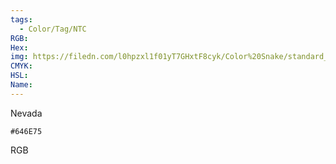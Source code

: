 ```yaml
---
tags:
  - Color/Tag/NTC
RGB:
Hex:
img: https://filedn.com/l0hpzxl1f01yT7GHxtF8cyk/Color%20Snake/standard_csv_to_svg//646E75.svg
CMYK:
HSL:
Name:
---
```

Nevada
```palette
#646E75
```
RGB
